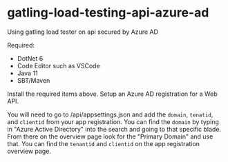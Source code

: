 # gatling-load-testing-api-azure-ad
Using gatling load tester on api secured by Azure AD

Required:
* DotNet 6
* Code Editor such as VSCode
* Java 11
* SBT/Maven

Install the required items above. Setup an Azure AD registration for a Web API.

You will need to go to /api/appsettings.json and add the `domain`, `tenatid`, and `clientid` from your app registration. You can find the `domain` by typing in "Azure Active Directory" into the search and going to that specific blade. From there on the overview page look for the "Primary Domain" and use that. You can find the `tenantid` and `clientid` on the app registration overview page.
